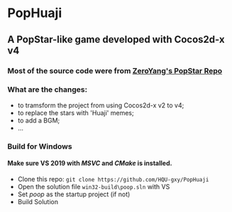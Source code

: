 # PopHuaji
## A PopStar-like game developed with Cocos2d-x v4  
### Most of the source code were from [ZeroYang's PopStar Repo](https://github.com/ZeroYang/PopStar)  
### What are the changes:  
* to tramsform the project from using Cocos2d-x v2 to v4;  
* to replace the stars with 'Huaji' memes;  
* to add a BGM;  
* ...
### Build for Windows
#### Make sure VS 2019 with *MSVC* and *CMake* is installed.
* Clone this repo: `git clone https://github.com/HQU-gxy/PopHuaji`
* Open the solution file `win32-build\poop.sln` with VS
* Set *poop* as the startup project (if not)
* Build Solution
